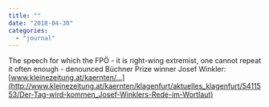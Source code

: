 ```yaml
---
title: ""
date: "2018-04-30"
categories: 
  - "journal"
---
```


The speech for which the FPÖ - it is right-wing extremist, one cannot repeat it often enough - denounced Büchner Prize winner Josef Winkler: [www.kleinezeitung.at/kaernten/...](http://www.kleinezeitung.at/kaernten/klagenfurt/aktuelles_klagenfurt/5411553/Der-Tag-wird-kommen_Josef-Winklers-Rede-im-Wortlaut)
